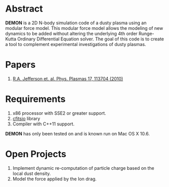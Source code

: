 # Abstract #
**DEMON** is a 2D N-body simulation code of a dusty plasma using an modular force model. This modular force model allows the modeling of new dynamics to be added without altering the underlying 4th order Runge-Kutta Ordinary Differential Equation solver. The goal of this code is to create a tool to complement experimental investigations of dusty plasmas.

# Papers #
  1. [R.A. Jefferson et. al. Phys. Plasmas 17, 113704 (2010)](http://pop.aip.org/resource/1/phpaen/v17/i11/p113704_s1)

# Requirements #
  1. x86 processor with SSE2 or greater support.
  1. [cfitsio](http://heasarc.gsfc.nasa.gov/fitsio/) library
  1. Compiler with C++11 support.


**DEMON** has only been tested on and is known run on Mac OS X 10.6.

# Open Projects #
  1. Implement dynamic re-computation of particle charge based on the local dust density.
  1. Model the force applied by the Ion drag.